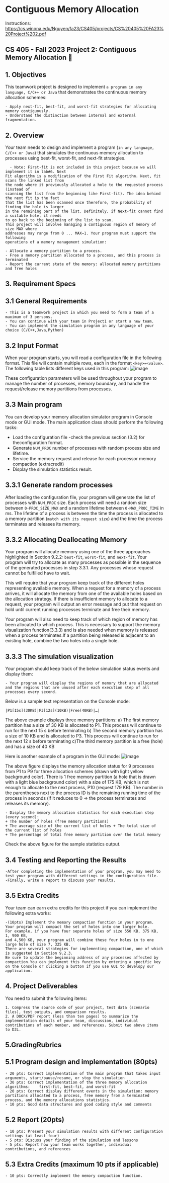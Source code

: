 # Contiguous Memory Allocation

Instructions:
https://cs.winona.edu/Nguyen/fa23/CS405/projects/CS%20405%20FA23%20Project%202.pdf

CS 405 - Fall 2023
Project 2: Contiguous Memory Allocation :tada:
---

## 1. Objectives <br>
This teamwork project is designed to implement `a program in any language, C/C++ or Java` that demonstrates the continuous memory allocation schemes: <br>

    - Apply next-fit, best-fit, and worst-fit strategies for allocating memory contiguously.
    - Understand the distinction between internal and external fragmentation.


## 2. Overview <br>
Your team needs to design and implement a program (`in any language, C/C++ or Java`)
that simulates the continuous memory allocation to processes using best-fit, worst-fit,
and next-fit strategies. <br>
```
  - Note: First-fit is not included in this project because we will implement it in lab#6. Next
Fit algorithm is a modification of the First Fit algorithm. Next, fit scans the linked list from
the node where it previously allocated a hole to the requested process (instead of
scanning the list from the beginning like First-fit). The idea behind the next fit is the fact
that the list has been scanned once therefore, the probability of finding the hole is larger
in the remaining part of the list. Definitely, if Next-fit cannot find a suitable hole, it needs
to go back to the beginning of the list to scan.
This project will involve managing a contiguous region of memory of size MAX where
addresses may range from 0 ... MAX−1. Your program must support the following
operations of a memory management simulation:
```
    - Allocate a memory partition to a process.
    - Free a memory partition allocated to a process, and this process is terminated
    - Report the current state of the memory: allocated memory partitions and free holes

## 3. Requirement Specs <br>
## 3.1 General Requirements

    - This is a teamwork project in which you need to form a team of a maximum of 3 persons.
    - You can continue with your team in Project1 or start a new team.
    - You can implement the simulation program in any language of your choice (C/C++,Java,Python)

## 3.2 Input Format <br>
When your program starts, you will read a configuration file in the following format. This file will contain multiple rows, each in the format `<key>=<value>`.
The following table lists different keys used in this program: 
![image](https://github.com/Pickles91/ContiguousMemoryAllocation/assets/46804029/61304c04-6231-406b-b239-b853a814796e)

These configuration parameters will be used throughout your program to manage the number of processes, memory boundary, and handle the request/release memory partitions from processes. 

## 3.3 Main program <br>
You can develop your memory allocation simulator program in Console mode or GUI mode.
The main application class should perform the following tasks: 
  - Load the configuration file -check the previous section (3.2) for theconfiguration format.
  - Generate `NUM_PROC` number of processes with random process size and lifetime.
  - Service the memory request and release for each processor memory compaction (extracredit)
  - Display the simulation statistics result.

## 3.3.1 Generate random processes <br>
After loading the configuration file, your program will generate the list of processes with `NUM_PROC` size. Each process will need a random size between `0-PROC_SIZE_MAX` and a random lifetime between `0-MAX_PROC_TIME` in ms. The lifetime of a process is between the time the process is allocated to a memory partition (`match with its request size`) and the time the process terminates and releases its memory. <br>

## 3.3.2 Allocating Deallocating Memory <br>
Your program will allocate memory using one of the three approaches highlighted in Section 9.2.2: `best-fit`, `worst-fit`, and `next-fit`. Your program will try to allocate as many processes as possible in the sequence of the generated processes in step 3.3.1. Any processes whose request cannot be fulfilled have to wait. 

This will require that your program keep track of the different holes representing available memory. When a request for a memory of a process arrives, it will allocate the memory from one of the available holes based on the allocation strategy. If there is insufficient memory to allocate to a request, your program will output an error message and put that request on hold until current running processes terminate and free their memory. 

Your program will also need to keep track of which region of memory has been allocated to which process. This is necessary to support the memory visualization function(3.3.3) and is also needed when memory is released when a process terminates.If a partition being released is adjacent to an existing hole, combine the two holes into a single hole.

## 3.3.3 The simulation visualization <br>  
Your program should keep track of the below simulation status events and display them:

```
- Your program will display the regions of memory that are allocated and the regions that are unused after each execution step of all processes every second.
```

Below is a sample text representation on the Console mode: 

```
|P1[15s](30KB)|P3[12s](10KB)|Free(40KB)|…|
```

The above example displays three memory partitions: 
    a) The first memory partition has a size of 30 KB is allocated to P1. This             process will continue to run for the next 15 s before terminating
    b) The second memory partition has a size of 10 KB and is allocated to P3. This
       process will continue to run for the next 12 s before terminating
    c)The third memory partition is a free (hole) and has a size of 40 KB 
    
Here is another example of a program in the GUI mode: 
![image](https://github.com/Pickles91/ContiguousMemoryAllocation/assets/46804029/94bebe98-20f7-4114-84d0-12e3bf0f9bd0)

The above figure displays the memory allocation status for 9 processes from P1 to P9 for three allocation schemes (drawn with light yellow background color). There is 1 free memory partition (a hole that is drawn with a light blue background color) with a size of 175 KB, which is not enough to allocate to the next process, P10 (request 179 KB). The number in the parentheses next to the process ID is the remaining running time of the process in seconds (if it reduces to 0 => the process terminates and releases its memory).

    - Display the memory allocation statistics for each execution step (every second): 
    + The number of holes (free memory partitions)
    + The average size of the current list of holes + The total size of the current list of holes 
    + The percentage of total free memory partition over the total memory 

Check the above figure for the sample statistics output. 


## 3.4 Testing and Reporting the Results <br>

    -After completing the implementation of your program, you may need to test your program with different settings in the configuration file.
    -Finally, write a report to discuss your results. 

    
## 3.5 Extra Credits <br> 
Your team can earn extra credits for this project if you can implement the following extra works:

    -(10pts) Implement the memory compaction function in your program. Your program will compact the set of holes into one larger hole. 
    For example, if you have four separate holes of size 550 KB, 375 KB, 1, 900 KB,
    and 4,500 KB, your program will combine these four holes in to one large hole of size 7, 325 KB. 
    There are several strategies for implementing compaction, one of which is suggested in Section 9.2.3. 
    Be sure to update the beginning address of any processes affected by compaction.You can implement this function by entering a specific key on the Console or clicking a button if you use GUI to developy our application. 
    
## 4. Project Deliverables <br>
You need to submit the following items: 

    1. Compress the source code of your project, test data (scenario files), test outputs, and comparison results. 
    2. A DOCX/PDF report (less than ten pages) to summarize the implementation details of your team, discussion, individual contributions of each member, and references. Submit two above items to D2L. 
    
## 5.GradingRubrics <br>
## 5.1 Program design and implementation (80pts) <br>
 
    - 20 pts: Correct implementation of the main program that takes input arguments, start/pause/resume, or stop the simulation
    - 30 pts: Correct implementation of the three memory allocation algorithms:    first-fit, best-fit, and worst-fit
    - 20 pts: Correct display different events in the simulation: memory
    partitions allocated to a process, free memory from a terminated process, and the memory allocations statistics. 
    - 10 pts: Good data structures and good coding style and comments 

## 5.2 Report (20pts) <br> 
    - 10 pts: Present your simulation results with different configuration settings (at least four) 
    - 5 pts: Discuss your finding of the simulation and lessons
    - 5 pts: Report how your team works together, individual contributions, and references  
## 5.3 Extra Credits (maximum 10 pts if applicable)
    - 10 pts: Correctly implement the memory compaction function.

